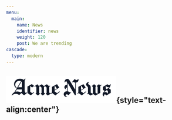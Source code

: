 ```yaml
---
menu:
  main:
    name: News
    identifier: news
    weight: 120
    post: We are trending
cascade:
  type: modern
---
```


![News](news.png){style="text-align:center"}
--------------------------------------------
